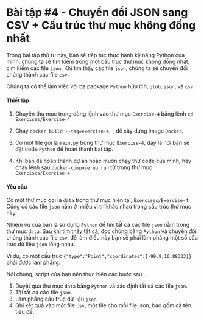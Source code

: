 # Bài tập #4 - Chuyển đổi JSON sang CSV + Cấu trúc thư mục không đồng nhất

Trong bài tập thứ tư này, bạn sẽ tiếp tục thực hành kỹ năng Python của mình,
chúng ta sẽ tìm kiếm trong một cấu trúc thư mục không đồng nhất, cìm kiếm các file `json`.
Khi tìm thấy các file `json`, chúng ta sẽ chuyển đổi chúng thành các file `csv`.

Chúng ta có thể làm việc với ba package `Python` hữu ích, `glob`, `json`, và `csv`.

#### Thiết lập
1. Chuyển thư mục trong dòng lệnh 
   vào thư mục `Exercise-4` bằng lệnh `cd Exercises/Exercise-4`
   
2. Chạy `docker build --tag=exercise-4 .` để xây dựng image `Docker`.

3. Có một file gọi là `main.py` trong thư mục `Exercise-4`, đây
là nơi bạn sẽ đặt code `Python` để hoàn thành bài tập.
   
4. Khi bạn đã hoàn thành dự án hoặc muốn chạy thử code của mình,
   hãy chạy lệnh sau `docker-compose up run` từ trong thư mục `Exercises/Exercise-4`

#### Yêu cầu
Có một thư mục gọi là `data` trong thư mục hiện tại, `Exercises/Exercise-4`. Cũng có
các file `json` nằm ở nhiều vị trí khác nhau trong cấu trúc thư mục này.

Nhiệm vụ của bạn là sử dụng `Python` để tìm tất cả các file `json` nằm trong thư mục `data`.
Sau khi tìm thấy tất cả, đọc chúng bằng `Python` và chuyển đổi chúng thành các file `csv`, để làm điều này
bạn sẽ phải làm phẳng một số cấu trúc dữ liệu `json` lồng nhau.

Ví dụ, có một cấu trúc `{"type":"Point","coordinates":[-99.9,16.88333]}` phải được làm phẳng.

Nói chung, script của bạn nên thực hiện các bước sau ...
1. Duyệt qua thư mục `data` bằng `Python` và xác định tất cả các file `json`.
2. Tải tất cả các file `json`.
3. Làm phẳng cấu trúc dữ liệu `json`.
4. Ghi kết quả vào một file `csv`, một file cho mỗi file json, bao gồm cả tên tiêu đề. 